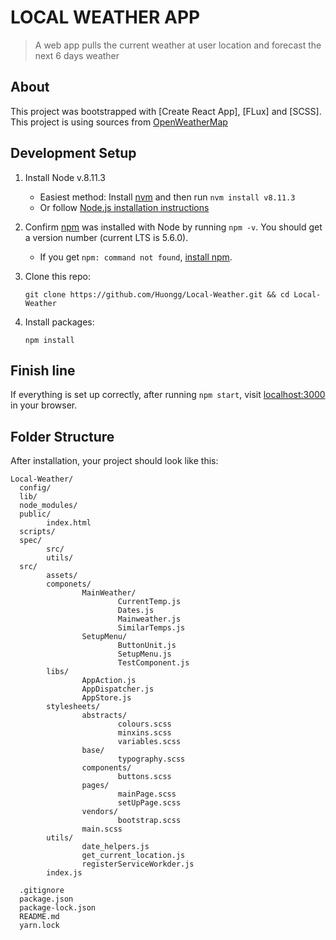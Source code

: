 # LOCAL WEATHER APP
> A web app pulls the current weather at user location and forecast the next 6 days weather

## About
This project was bootstrapped with [Create React App], [FLux] and [SCSS].
This project is using sources from [OpenWeatherMap](https://openweathermap.org/forecast5)


## Development Setup
1.  Install Node v.8.11.3
    * Easiest method: Install [nvm](https://github.com/creationix/nvm) and then run `nvm install v8.11.3`
    * Or follow [Node.js installation instructions](https://nodejs.org/en/download/)

2. Confirm [npm](https://github.com/npm/npm) was installed with Node by running `npm -v`. You should get a version number (current LTS is 5.6.0).
    * If you get `npm: command not found`, [install npm](https://www.npmjs.com/get-npm).
    
3. Clone this repo:
    ```cli
    git clone https://github.com/Huongg/Local-Weather.git && cd Local-Weather
    ```
4. Install packages:
    ```cli
    npm install
    ```


## Finish line
If everything is set up correctly, after running `npm start`, visit [localhost:3000](localhost:3000) in your browser.


## Folder Structure

After installation, your project should look like this:

```
Local-Weather/
  config/
  lib/
  node_modules/
  public/
        index.html
  scripts/
  spec/
        src/
        utils/
  src/
        assets/
        componets/
                MainWeather/
                        CurrentTemp.js
                        Dates.js
                        Mainweather.js
                        SimilarTemps.js
                SetupMenu/
                        ButtonUnit.js
                        SetupMenu.js
                        TestComponent.js
        libs/
                AppAction.js
                AppDispatcher.js
                AppStore.js
        stylesheets/
                abstracts/
                        colours.scss
                        minxins.scss
                        variables.scss
                base/
                        typography.scss
                components/
                        buttons.scss
                pages/
                        mainPage.scss
                        setUpPage.scss
                vendors/
                        bootstrap.scss
                main.scss
        utils/
                date_helpers.js
                get_current_location.js
                registerServiceWorkder.js
        index.js
  
  .gitignore
  package.json
  package-lock.json
  README.md
  yarn.lock  
```



